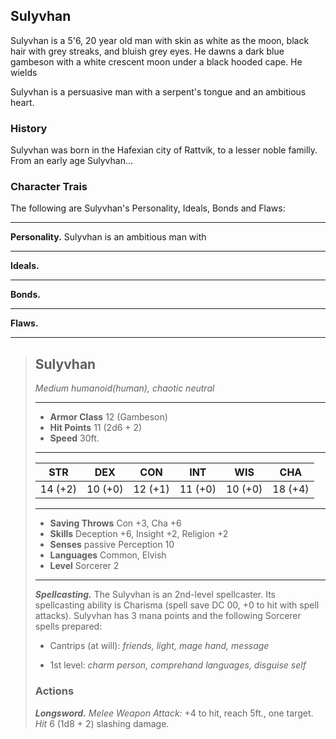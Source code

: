 ## Sulyvhan
Sulyvhan is a 5'6, 20 year old man with skin as white as the moon, black hair with grey streaks, and bluish grey eyes. He dawns a dark blue gambeson with a white crescent moon under a black hooded cape. He wields

Sulyvhan is a persuasive man with a serpent's tongue and an ambitious heart.

### History
Sulyvhan was born in the Hafexian city of Rattvik, to a lesser noble familly. From an early age Sulyvhan...


### Character Trais
The following are Sulyvhan's Personality, Ideals, Bonds and Flaws:
___
**Personality.**
Sulyvhan is an ambitious man with
___
**Ideals.**

___
**Bonds.**

___
**Flaws.**


___
> ## Sulyvhan
>*Medium humanoid(human), chaotic neutral*
> ___
> - **Armor Class** 12 (Gambeson)
> - **Hit Points** 11 (2d6 + 2)
> - **Speed** 30ft.
>___
>|   STR   |   DEX   |   CON   |   INT   |   WIS   |   CHA   |
>|:-------:|:-------:|:-------:|:-------:|:-------:|:-------:|
>| 14 (+2) | 10 (+0) | 12 (+1) | 11 (+0) | 10 (+0) | 18 (+4) |
>___
> - **Saving Throws** Con +3, Cha +6 
> - **Skills** Deception +6, Insight +2, Religion +2
> - **Senses** passive Perception 10
> - **Languages** Common, Elvish
> - **Level** Sorcerer 2
> ___
> ***Spellcasting.*** The Sulyvhan is an 2nd-level spellcaster. Its spellcasting ability is Charisma (spell save DC 00, +0 to hit with spell attacks). Sulyvhan has 3 mana points and the following Sorcerer spells prepared:
>
> - Cantrips (at will): *friends, light, mage hand, message*
>
> - 1st level: *charm person, comprehand languages, disguise self*
>
> ### Actions
> ***Longsword.*** *Melee Weapon Attack:* +4 to hit, reach 5ft., one target. *Hit* 6 (1d8 + 2) slashing damage. 
